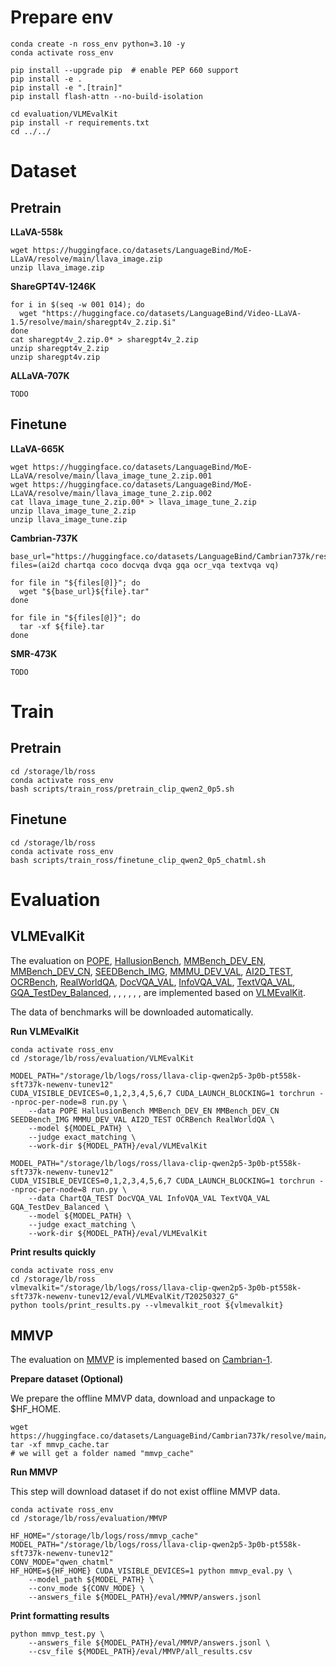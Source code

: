 
# Prepare env
```
conda create -n ross_env python=3.10 -y
conda activate ross_env

pip install --upgrade pip  # enable PEP 660 support
pip install -e .
pip install -e ".[train]"
pip install flash-attn --no-build-isolation

cd evaluation/VLMEvalKit
pip install -r requirements.txt
cd ../../

```

# Dataset

## Pretrain

**LLaVA-558k**

```
wget https://huggingface.co/datasets/LanguageBind/MoE-LLaVA/resolve/main/llava_image.zip
unzip llava_image.zip
```

**ShareGPT4V-1246K**

```
for i in $(seq -w 001 014); do
  wget "https://huggingface.co/datasets/LanguageBind/Video-LLaVA-1.5/resolve/main/sharegpt4v_2.zip.$i"
done
cat sharegpt4v_2.zip.0* > sharegpt4v_2.zip
unzip sharegpt4v_2.zip
unzip sharegpt4v.zip
```

**ALLaVA-707K**

```
TODO
```

## Finetune

**LLaVA-665K**

```
wget https://huggingface.co/datasets/LanguageBind/MoE-LLaVA/resolve/main/llava_image_tune_2.zip.001
wget https://huggingface.co/datasets/LanguageBind/MoE-LLaVA/resolve/main/llava_image_tune_2.zip.002
cat llava_image_tune_2.zip.00* > llava_image_tune_2.zip
unzip llava_image_tune_2.zip
unzip llava_image_tune.zip
```

**Cambrian-737K**

```
base_url="https://huggingface.co/datasets/LanguageBind/Cambrian737k/resolve/main/Cambrian737k/"
files=(ai2d chartqa coco docvqa dvqa gqa ocr_vqa textvqa vq)

for file in "${files[@]}"; do
  wget "${base_url}${file}.tar"
done

for file in "${files[@]}"; do
  tar -xf ${file}.tar
done
```

**SMR-473K**

```
TODO
```

# Train

## Pretrain
```
cd /storage/lb/ross
conda activate ross_env
bash scripts/train_ross/pretrain_clip_qwen2_0p5.sh
```

## Finetune
```
cd /storage/lb/ross
conda activate ross_env
bash scripts/train_ross/finetune_clip_qwen2_0p5_chatml.sh
```

# Evaluation

## VLMEvalKit

The evaluation on [POPE](https://github.com/AoiDragon/POPE), [HallusionBench](https://github.com/tianyi-lab/HallusionBench), [MMBench_DEV_EN](https://github.com/open-compass/mmbench/), [MMBench_DEV_CN](https://github.com/open-compass/mmbench/), [SEEDBench_IMG](https://github.com/AILab-CVC/SEED-Bench), [MMMU_DEV_VAL](https://mmmu-benchmark.github.io/), [AI2D_TEST](https://allenai.org/data/diagrams), [OCRBench](https://github.com/Yuliang-Liu/MultimodalOCR), [RealWorldQA](https://x.ai/news/grok-1.5v), [DocVQA_VAL](https://www.docvqa.org/), [InfoVQA_VAL](https://www.docvqa.org/datasets/infographicvqa), [TextVQA_VAL](https://textvqa.org/), [GQA_TestDev_Balanced](https://cs.stanford.edu/people/dorarad/gqa/about.html), [](), [](), [](), [](), [](), [](), []() are implemented based on [VLMEvalKit](https://github.com/open-compass/VLMEvalKit).

The data of benchmarks will be downloaded automatically.

**Run VLMEvalKit**

```
conda activate ross_env
cd /storage/lb/ross/evaluation/VLMEvalKit

MODEL_PATH="/storage/lb/logs/ross/llava-clip-qwen2p5-3p0b-pt558k-sft737k-newenv-tunev12"
CUDA_VISIBLE_DEVICES=0,1,2,3,4,5,6,7 CUDA_LAUNCH_BLOCKING=1 torchrun --nproc-per-node=8 run.py \
    --data POPE HallusionBench MMBench_DEV_EN MMBench_DEV_CN SEEDBench_IMG MMMU_DEV_VAL AI2D_TEST OCRBench RealWorldQA \
    --model ${MODEL_PATH} \
    --judge exact_matching \
    --work-dir ${MODEL_PATH}/eval/VLMEvalKit

MODEL_PATH="/storage/lb/logs/ross/llava-clip-qwen2p5-3p0b-pt558k-sft737k-newenv-tunev12"
CUDA_VISIBLE_DEVICES=0,1,2,3,4,5,6,7 CUDA_LAUNCH_BLOCKING=1 torchrun --nproc-per-node=8 run.py \
    --data ChartQA_TEST DocVQA_VAL InfoVQA_VAL TextVQA_VAL GQA_TestDev_Balanced \
    --model ${MODEL_PATH} \
    --judge exact_matching \
    --work-dir ${MODEL_PATH}/eval/VLMEvalKit

```

**Print results quickly**

```
conda activate ross_env
cd /storage/lb/ross
vlmevalkit="/storage/lb/logs/ross/llava-clip-qwen2p5-3p0b-pt558k-sft737k-newenv-tunev12/eval/VLMEvalKit/T20250327_G"
python tools/print_results.py --vlmevalkit_root ${vlmevalkit} 
```

## MMVP

The evaluation on [MMVP](https://openaccess.thecvf.com/content/CVPR2024/papers/Tong_Eyes_Wide_Shut_Exploring_the_Visual_Shortcomings_of_Multimodal_LLMs_CVPR_2024_paper.pdf) is implemented based on [Cambrian-1](https://github.com/cambrian-mllm/cambrian/tree/main/eval/eval/mmvp).

**Prepare dataset (Optional)**

We prepare the offline MMVP data, download and unpackage to $HF_HOME.

```
wget https://huggingface.co/datasets/LanguageBind/Cambrian737k/resolve/main/mmvp_cache/mmvp_cache.tar
tar -xf mmvp_cache.tar  
# we will get a folder named "mmvp_cache"
```

**Run MMVP**

This step will download dataset if do not exist offline MMVP data.

```
conda activate ross_env
cd /storage/lb/ross/evaluation/MMVP

HF_HOME="/storage/lb/logs/ross/mmvp_cache"
MODEL_PATH="/storage/lb/logs/ross/llava-clip-qwen2p5-3p0b-pt558k-sft737k-newenv-tunev12"
CONV_MODE="qwen_chatml"
HF_HOME=${HF_HOME} CUDA_VISIBLE_DEVICES=1 python mmvp_eval.py \
    --model_path ${MODEL_PATH} \
    --conv_mode ${CONV_MODE} \
    --answers_file ${MODEL_PATH}/eval/MMVP/answers.jsonl
```

**Print formatting results**

```
python mmvp_test.py \
    --answers_file ${MODEL_PATH}/eval/MMVP/answers.jsonl \
    --csv_file ${MODEL_PATH}/eval/MMVP/all_results.csv
```
